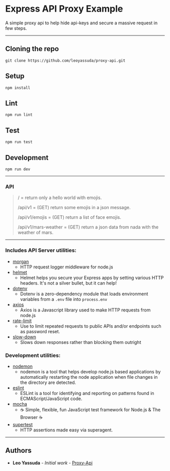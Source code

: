 # Express API Proxy Example

A simple proxy api to help hide api-keys and secure a massive request in few steps.

---

## Cloning the repo

```
git clone https://github.com/leoyassuda/proxy-api.git
```

## Setup

```
npm install
```

## Lint

```
npm run lint
```

## Test

```
npm run test
```

## Development

```
npm run dev
```

---

### API

> / = return only a hello world with emojis.
>
> /api/v1 = (GET) return some emojis in a json message.
>
> /api/v1/emojis = (GET) return a list of face emojis.
>
> /api/v1/mars-weather = (GET) return a json data from nada with the weather of mars.

---

### Includes API Server utilities:

- [morgan](https://www.npmjs.com/package/morgan)
  - HTTP request logger middleware for node.js
- [helmet](https://www.npmjs.com/package/helmet)
  - Helmet helps you secure your Express apps by setting various HTTP headers. It's not a silver bullet, but it can help!
- [dotenv](https://www.npmjs.com/package/dotenv)
  - Dotenv is a zero-dependency module that loads environment variables from a `.env` file into `process.env`
- [axios](https://www.npmjs.com/package/axios)
  - Axios is a Javascript library used to make HTTP requests from node.js
- [rate-limit](https://www.npmjs.com/package/express-rate-limit)
  - Use to limit repeated requests to public APIs and/or endpoints such as password reset.
- [slow-down](https://www.npmjs.com/package/express-slow-down)
  - Slows down responses rather than blocking them outright

### Development utilities:

- [nodemon](https://www.npmjs.com/package/nodemon)
  - nodemon is a tool that helps develop node.js based applications by automatically restarting the node application when file changes in the directory are detected.
- [eslint](https://www.npmjs.com/package/eslint)
  - ESLint is a tool for identifying and reporting on patterns found in ECMAScript/JavaScript code.
- [mocha](https://www.npmjs.com/package/mocha)
  - ☕️ Simple, flexible, fun JavaScript test framework for Node.js & The Browser ☕️
- [supertest](https://www.npmjs.com/package/supertest)
  - HTTP assertions made easy via superagent.

---

## Authors

- **Leo Yassuda** - _Initial work_ - [Proxy-Api](https://github.com/leoyassuda/proxy-api)
